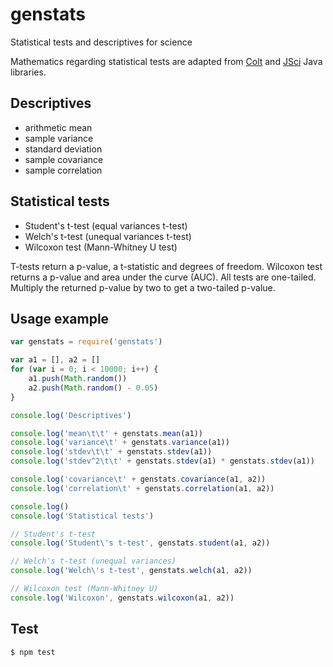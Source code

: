 # genstats
Statistical tests and descriptives for science

Mathematics regarding statistical tests are adapted from [Colt](https://dst.lbl.gov/ACSSoftware/colt/) and [JSci](http://jsci.sourceforge.net/) Java libraries. 

## Descriptives

* arithmetic mean
* sample variance
* standard deviation
* sample covariance
* sample correlation

## Statistical tests

* Student's t-test (equal variances t-test)
* Welch's t-test (unequal variances t-test)
* Wilcoxon test (Mann-Whitney U test)

T-tests return a p-value, a t-statistic and degrees of freedom. Wilcoxon test returns a p-value and area under the curve (AUC). All tests are one-tailed. Multiply the returned p-value by two to get a two-tailed p-value.

## Usage example
```javascript
var genstats = require('genstats')

var a1 = [], a2 = []
for (var i = 0; i < 10000; i++) {
    a1.push(Math.random())
    a2.push(Math.random() - 0.05)
}

console.log('Descriptives')

console.log('mean\t\t' + genstats.mean(a1))
console.log('variance\t' + genstats.variance(a1))
console.log('stdev\t\t' + genstats.stdev(a1))
console.log('stdev^2\t\t' + genstats.stdev(a1) * genstats.stdev(a1))

console.log('covariance\t' + genstats.covariance(a1, a2))
console.log('correlation\t' + genstats.correlation(a1, a2))

console.log()
console.log('Statistical tests')

// Student's t-test                                                                                                                                                                
console.log('Student\'s t-test', genstats.student(a1, a2))

// Welch's t-test (unequal variances)                                                                                                                                              
console.log('Welch\'s t-test', genstats.welch(a1, a2))

// Wilcoxon test (Mann-Whitney U)                                                                                                                                                  
console.log('Wilcoxon', genstats.wilcoxon(a1, a2))

```

## Test
```bash
$ npm test
```
